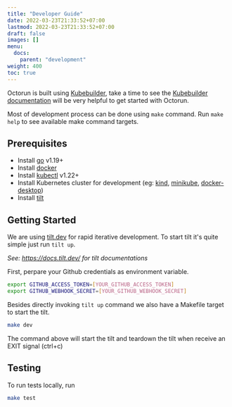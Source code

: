 ```yaml
---
title: "Developer Guide"
date: 2022-03-23T21:33:52+07:00
lastmod: 2022-03-23T21:33:52+07:00
draft: false
images: []
menu:
  docs:
    parent: "development"
weight: 400
toc: true
---
```


Octorun is built using [Kubebuilder][kubebuilder], take a time to see the [Kubebuilder documentation][kubebuilder-intro] will be very helpful to get started with Octorun.

Most of development process can be done using `make` command. Run `make help` to see available make command targets.

## Prerequisites

- Install [go][go] v1.19+
- Install [docker][docker]
- Install [kubectl][kubectl] v1.22+
- Install Kubernetes cluster for development (eg: [kind][kind], [minikube][minikube], [docker-desktop][docker-desktop])
- Install [tilt][tilt]

## Getting Started

We are using [tilt.dev][tilt] for rapid iterative development. To start tilt it's quite simple just run `tilt up`. 

*See: <https://docs.tilt.dev/> for tilt documentations*

First, perpare your Github credentials as environment variable.

```bash
export GITHUB_ACCESS_TOKEN=[YOUR_GITHUB_ACCESS_TOKEN]
export GITHUB_WEBHOOK_SECRET=[YOUR_GITHUB_WEBHOOK_SECRET]
```

Besides directly invoking `tilt up` command we also have a Makefile target to start the tilt.

```bash
make dev
```

The command above will start the tilt and teardown the tilt when receive an EXIT signal (ctrl+c)

## Testing

To run tests locally, run

```bash
make test
```

<!-- References -->
[docker]: https://docs.docker.com/get-docker/
[docker-desktop]: https://docs.docker.com/desktop/kubernetes/
[go]: https://go.dev/doc/install
[kind]: https://kind.sigs.k8s.io/docs/user/quick-start/#installation
[kubectl]: https://kubernetes.io/docs/tasks/tools/install-kubectl/
[kubebuilder]: https://book.kubebuilder.io/
[kubebuilder-intro]: https://book.kubebuilder.io/introduction.html
[minikube]: https://minikube.sigs.k8s.io/docs/start/
[tilt]: https://docs.tilt.dev/install.html
